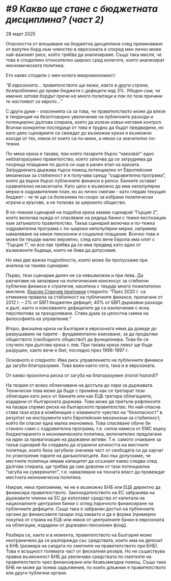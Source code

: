 # *#9 Какво ще стане с бюджетната дисциплина? (част 2)*

28 март 2025

Опасността от влошаване на бюджетна дисциплина след преминаване от валутен борд към членство в еврозоната е според мен лично може най-важният риск, който трябва да анализираме. Също така мисля, че това е споделяно относително широко сред колегите, които анализират икономическата политика.

Ето какво сподели с мен колега макроикономист:

*“В еврозоната… правителството ще може, както в други страни, безпроблемно да прави бюджети с дефицити над 3%. Убеден съм, че именно затова бордът пречи на много политици и пак по тези причини те настояват за еврото…"*

С други думи - опасенията са за това, че правителството може да влезе в тенденция на безотговорно увеличение на публичните разходи и потенциално дългова спирала, която да излезе извън неговия контрол. Всички конкретни последици от това е трудно да бъдат предвидени, но като цяло сценариите се свеждат до възможни кризи и възможни изходи от тях, някои от които са по-меки, а някои са значително по-тежки.

По-мека криза е такава, при която пазарите бързо “наказват” едно неблагоразумно правителство, което започва да се затруднява да посреща плащания по дълга си още в ранен етап на кризата. Затруднената държава търси помощ потенциално от Европейския механизъм за стабилност и я получава срещу “оздравителна програма”, която да върне бързо публичните финанси в релси. Банките остават сравнително незасегнати. Като цяло е възможно да има непопулярни мерки в оздравителния план, но аз лично смятам - като гледам текущия бюджет - че те ще са болезнени по-скоро за избрани политически играчи и кръгове, а не толкова за широкото общество.

В по-тежкия сценарий на подобна криза имаме сценарий “Гърция 2”, което включва нужда от спасяване на редица банки с тежки експозиции към затъналото правителство. Такъв сценарий включва и по-тежка оздравителна програма с по-широки непопулярни мерки, например намаляване на някои пенсионни и социални плащания. Всичко това е може би твърде малко вероятно, след като вече Европа има опит с “Гърция 1”, но все пак трябва да се има предвид като едно от възможните бъдеща, които не бива да допускаме.

Но има две важни подробности, които може би пропускаме при анализа на такива сценарии:

Първо, тези сценарии далеч не са невъзможни и при лева. Да разчитаме на запазване на политическия консенсус за стабилни публични финанси е стратегия, наситена с твърде много пожелателно мислене. [Красен Станчев припомня](https://www.svobodnaevropa.bg/a/kakvo-prechi-na-bulgaria-da-stigne-do-evrozonata/33290408.html?fbclid=IwY2xjawJTJBxleHRuA2FlbQIxMAABHX4ITHrcdk-h9dd5TG7bvO_4DIdklSerIW17OO7MsBtJiP39YF5oRHsrKA_aem_-2qlWkxHCc3Vu-m4CoFBHQ) следното: “През 2020 г. са отменени правила за стабилност на публичните финанси, прилагани от 2012 г. – 2% от БВП бюджетен дефицит, 40% от БВП държавни разходи и дълг, както и изискването дефицитите да са изключения с ясна перспектива за преодоляване. Става дума за цялостна смяна на философията на управление.”

Второ, фискална криза на България в еврозоната няма да доведе до разрушаване на парите - фундаментално изискване, за да продължи обществото (свободното общество!) да функционира. Това би се случило при дългова криза с лев. При такава криза левът ще бъде разрушен, както вече е бил, последно през 1996-1997 г.

Основното е следното: Има риск управлението на публичните финанси да загуби благоразумие. Това важи както сега, така и в еврозоната.

От какво произтича риска от загуба на благоразумие (*moral hazard*)?

На теория от всяко облекчаване на достъпа до пари за държавата. Технически това може да бъде с промяна как се третират тези облигации като риск от банките или как ЕЦБ третира облигациите, издадени от българската държава. Това може да притъпи рефлексите на пазара спрямо риска на българското правителство. Но най-опасна става тази игра в комбинация с измамното чувство на “безопасност” в резултат на инструменти като Европейския механизъм за стабилност, който би спасил една малка икономика. Това спасяване обаче би станало само с оздравителна програма, т.е. силна намеса от ЕМС върху бюджетирането и икономическата политика, включително предлагане на идеи за приватизация на държавни активи. Т.е. самото очакване за такъв сценарий би следвало да ограничи алчността на местните политици, които биха загубили значима част от свободата си да харчат по усмотрение парите на данъкоплатците. Ако пък допускаме, че местните политици нямам капацитет да осъзнаят какво следва след дългова спирала, ще трябва да сме доволни от тази потенциална “загуба на суверенитет”, т.е. намаляване на тяхната власт да провеждат местната икономическа политика.

Накрая, нека припомним, че не е възможно БНБ или ЕЦБ директно да финансира правителството. Законодателството на ЕС забранява на държавите членки на ЕС да използват средства от капитала на националните централни банки с оглед паричното финансиране на публичните дефицити. Също така е забранен достъп на публичните органи до финансовите пазари под каквато и да е форма (примерно покупка от страна на ЕЦБ или някоя от централните банки в еврозоната на облигации, издадени от държавен пенсионен фонд).

Разбира се, както и в момента, правителството на България може неограничено да се разпорежда със средствата, които има на депозит в БНБ (размера на салдата по сметките на правителството при БНБ). Това е всъщност голямата част от фискалния резерв. Но не съществува правна възможност БНБ да увеличава средствата по сметките на правителството чрез финансиране или безвъзмездна помощ. Също така БНБ не може да поема задължения, по които длъжник е правителството или други публични органи.
